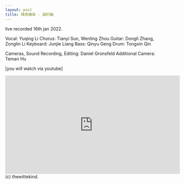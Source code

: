 ```yaml
---
layout: post
title: 降雨機率 - 甜約翰
---
```


live recorded 16th jan 2022.

Vocal: Yuqing Li
Chorus: Tianyi Sun, Wenling Zhou
Guitar: Dongli Zhang, Zonglin Li
Keyboard: Junjie Liang
Bass: Qinyu Geng
Drum: Tongxin Qin

Cameras, Sound Recording, Editing: Daniel Gronsfeld
Additional Camera: Teman Hu

[you will watch via youtube]

<iframe width="560" height="315" src="https://www.youtube.com/embed/8BdlLi-Ld8s" title="YouTube video player" frameborder="0" allow="accelerometer; autoplay; clipboard-write; encrypted-media; gyroscope; picture-in-picture" allowfullscreen></iframe>

<br>
(c) thewittekind.
 &nbsp;